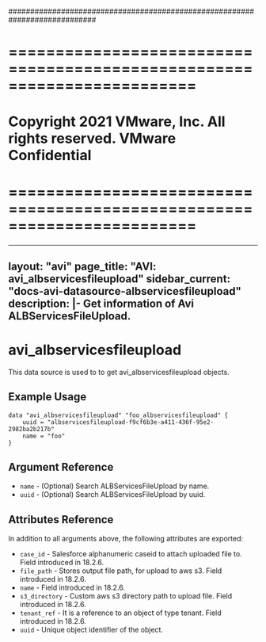 ############################################################################
# ========================================================================
# Copyright 2021 VMware, Inc.  All rights reserved. VMware Confidential
# ========================================================================
###

<!--
    Copyright 2021 VMware, Inc.
    SPDX-License-Identifier: Mozilla Public License 2.0
-->
---
layout: "avi"
page_title: "AVI: avi_albservicesfileupload"
sidebar_current: "docs-avi-datasource-albservicesfileupload"
description: |-
  Get information of Avi ALBServicesFileUpload.
---

# avi_albservicesfileupload

This data source is used to to get avi_albservicesfileupload objects.

## Example Usage

```hcl
data "avi_albservicesfileupload" "foo_albservicesfileupload" {
    uuid = "albservicesfileupload-f9cf6b3e-a411-436f-95e2-2982ba2b217b"
    name = "foo"
}
```

## Argument Reference

* `name` - (Optional) Search ALBServicesFileUpload by name.
* `uuid` - (Optional) Search ALBServicesFileUpload by uuid.

## Attributes Reference

In addition to all arguments above, the following attributes are exported:

* `case_id` - Salesforce alphanumeric caseid to attach uploaded file to. Field introduced in 18.2.6.
* `file_path` - Stores output file path, for upload to aws s3. Field introduced in 18.2.6.
* `name` - Field introduced in 18.2.6.
* `s3_directory` - Custom aws s3 directory path to upload file. Field introduced in 18.2.6.
* `tenant_ref` - It is a reference to an object of type tenant. Field introduced in 18.2.6.
* `uuid` - Unique object identifier of the object.

